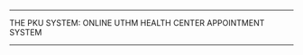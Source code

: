 *****************************************************************************************
THE PKU SYSTEM: ONLINE UTHM HEALTH CENTER APPOINTMENT SYSTEM
*****************************************************************************************

